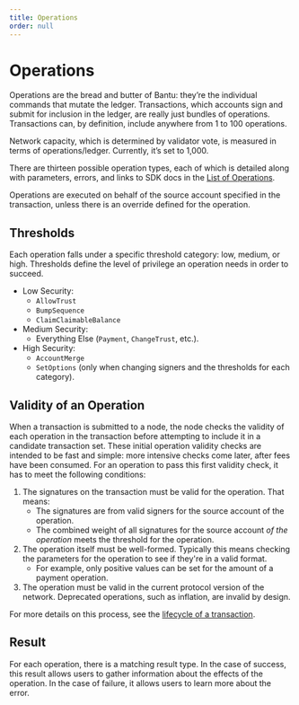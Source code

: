 ```yaml
---
title: Operations
order: null
---
```


# Operations

Operations are the bread and butter of Bantu: they’re the individual commands that mutate the ledger. Transactions, which accounts sign and submit for inclusion in the ledger, are really just bundles of operations. Transactions can, by definition, include anywhere from 1 to 100 operations.

Network capacity, which is determined by validator vote, is measured in terms of operations/ledger. Currently, it’s set to 1,000.

There are thirteen possible operation types, each of which is detailed along with parameters, errors, and links to SDK docs in the [List of Operations](../start/list-of-operations.md).

Operations are executed on behalf of the source account specified in the transaction, unless there is an override defined for the operation.

## Thresholds

Each operation falls under a specific threshold category: low, medium, or high. Thresholds define the level of privilege an operation needs in order to succeed.

* Low Security:
  * `AllowTrust`
  * `BumpSequence`
  * `ClaimClaimableBalance`
* Medium Security:
  * Everything Else \(`Payment`, `ChangeTrust`, etc.\).
* High Security:
  * `AccountMerge`
  * `SetOptions` \(only when changing signers and the thresholds for each category\).

## Validity of an Operation

When a transaction is submitted to a node, the node checks the validity of each operation in the transaction before attempting to include it in a candidate transaction set. These initial operation validity checks are intended to be fast and simple: more intensive checks come later, after fees have been consumed. For an operation to pass this first validity check, it has to meet the following conditions:

1. The signatures on the transaction must be valid for the operation. That means:
   * The signatures are from valid signers for the source account of the operation.
   * The combined weight of all signatures for the source account _of the operation_ meets the threshold for the operation.
2. The operation itself must be well-formed. Typically this means checking the parameters for the operation to see if they're in a valid format.
   * For example, only positive values can be set for the amount of a payment operation.
3. The operation must be valid in the current protocol version of the network. Deprecated operations, such as inflation, are invalid by design.

For more details on this process, see the [lifecycle of a transaction](transactions.md#transaction-lifecycle).

## Result

For each operation, there is a matching result type. In the case of success, this result allows users to gather information about the effects of the operation. In the case of failure, it allows users to learn more about the error.

